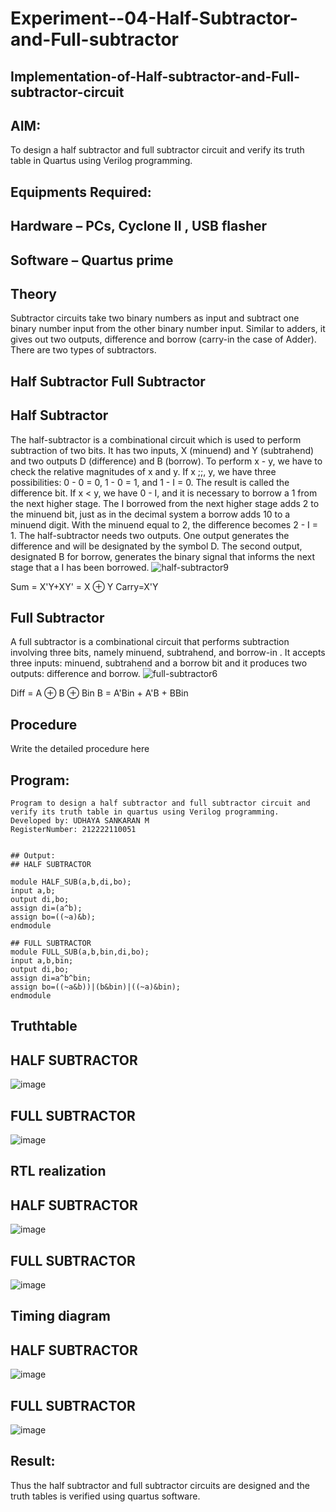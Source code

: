 # Experiment--04-Half-Subtractor-and-Full-subtractor
## Implementation-of-Half-subtractor-and-Full-subtractor-circuit
## AIM:
To design a half subtractor and full subtractor circuit and verify its truth table in Quartus using Verilog programming.

## Equipments Required:
## Hardware – PCs, Cyclone II , USB flasher
## Software – Quartus prime
## Theory
Subtractor circuits take two binary numbers as input and subtract one binary number input from the other binary number input. Similar to adders, it gives out two outputs, difference and borrow (carry-in the case of Adder). There are two types of subtractors.

## Half Subtractor Full Subtractor
## Half Subtractor
The half-subtractor is a combinational circuit which is used to perform subtraction of two bits. It has two inputs, X (minuend) and Y (subtrahend) and two outputs D (difference) and B (borrow). To perform x - y, we have to check the relative magnitudes of x and y. If x ;;, y, we have three possibilities: 0 - 0 = 0, 1 - 0 = 1, and 1 - I = 0. The result is called the difference bit. If x < y, we have 0 - I, and it is necessary to borrow a 1 from the next higher stage. The I borrowed from the next higher stage adds 2 to the minuend bit, just as in the decimal system a borrow adds 10 to a minuend digit. With the minuend equal to 2, the difference becomes 2 - I = 1. The half-subtractor needs two outputs. One output generates the difference and will be designated by the symbol D. The second output, designated B for borrow, generates the binary signal that informs the next stage that a I has been borrowed.
![half-subtractor9](https://user-images.githubusercontent.com/36288975/166112538-58c3bc7c-ee5d-4e6a-ac8d-8e8328efe27a.png)


Sum = X'Y+XY' = X ⊕ Y
Carry=X'Y

## Full Subtractor
A full subtractor is a combinational circuit that performs subtraction involving three bits, namely minuend, subtrahend, and borrow-in . It accepts three inputs: minuend, subtrahend and a borrow bit and it produces two outputs: difference and borrow. 
![full-subtractor6](https://user-images.githubusercontent.com/36288975/166112541-24c68359-3de8-4674-ae22-8272ffc385ed.png)


Diff = A ⊕ B ⊕ Bin B = A'Bin + A'B + BBin

## Procedure



Write the detailed procedure here 


## Program:
```
Program to design a half subtractor and full subtractor circuit and verify its truth table in quartus using Verilog programming.
Developed by: UDHAYA SANKARAN M 
RegisterNumber: 212222110051


## Output:
## HALF SUBTRACTOR

module HALF_SUB(a,b,di,bo);
input a,b;
output di,bo;
assign di=(a^b);
assign bo=((~a)&b);
endmodule 

## FULL SUBTRACTOR
module FULL_SUB(a,b,bin,di,bo);
input a,b,bin;
output di,bo;
assign di=a^b^bin;
assign bo=((~a&b))|(b&bin)|((~a)&bin);
endmodule
```
## Truthtable
## HALF SUBTRACTOR
![image](https://github.com/Udhayasankaran04/Experiment--03-Half-Subtractor-and-Full-subtractor/assets/119393933/fe7d7ece-347d-4628-8387-2b20f2341b7c)
## FULL SUBTRACTOR
![image](https://github.com/Udhayasankaran04/Experiment--03-Half-Subtractor-and-Full-subtractor/assets/119393933/36340f80-1a90-4213-8946-98b747ea3f40)

##  RTL realization
## HALF SUBTRACTOR
![image](https://github.com/Udhayasankaran04/Experiment--03-Half-Subtractor-and-Full-subtractor/assets/119393933/f5f29085-01cd-409a-85b6-ad1418552378)
## FULL SUBTRACTOR
![image](https://github.com/Udhayasankaran04/Experiment--03-Half-Subtractor-and-Full-subtractor/assets/119393933/4eb135ac-a1e9-4bae-88bc-c304f899bd59)

## Timing diagram 
## HALF SUBTRACTOR
![image](https://github.com/Udhayasankaran04/Experiment--03-Half-Subtractor-and-Full-subtractor/assets/119393933/edc2f1f2-ed83-4552-9526-7cd97e594998)

## FULL SUBTRACTOR
![image](https://github.com/Udhayasankaran04/Experiment--03-Half-Subtractor-and-Full-subtractor/assets/119393933/f07b4d3a-273b-4a1d-9a79-877cd58dd0ec)

## Result:
Thus the half subtractor and full subtractor circuits are designed and the truth tables is verified using quartus software.
